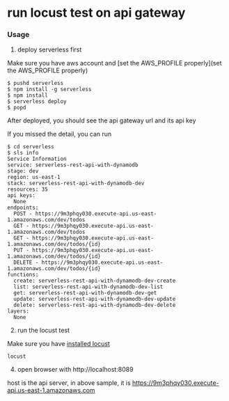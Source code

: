 # run locust test on api gateway

### Usage

1. deploy serverless first

Make sure you have aws account and [set the AWS_PROFILE properly](set the AWS_PROFILE properly)

```
$ pushd serverless
$ npm install -g serverless
$ npm install
$ serverless deploy
$ popd
```

After deployed, you should see the api gateway url and its api key

If you missed the detail, you can run

```
$ cd serverless
$ sls info
Service Information
service: serverless-rest-api-with-dynamodb
stage: dev
region: us-east-1
stack: serverless-rest-api-with-dynamodb-dev
resources: 35
api keys:
  None
endpoints:
  POST - https://9m3phqy030.execute-api.us-east-1.amazonaws.com/dev/todos
  GET - https://9m3phqy030.execute-api.us-east-1.amazonaws.com/dev/todos
  GET - https://9m3phqy030.execute-api.us-east-1.amazonaws.com/dev/todos/{id}
  PUT - https://9m3phqy030.execute-api.us-east-1.amazonaws.com/dev/todos/{id}
  DELETE - https://9m3phqy030.execute-api.us-east-1.amazonaws.com/dev/todos/{id}
functions:
  create: serverless-rest-api-with-dynamodb-dev-create
  list: serverless-rest-api-with-dynamodb-dev-list
  get: serverless-rest-api-with-dynamodb-dev-get
  update: serverless-rest-api-with-dynamodb-dev-update
  delete: serverless-rest-api-with-dynamodb-dev-delete
layers:
  None
```
2. run the locust test

Make sure you have [installed locust](https://docs.locust.io/en/stable/installation.html)

```
locust
```

4. open browser with http://localhost:8089

host is the api server, in above sample, it is https://9m3phqy030.execute-api.us-east-1.amazonaws.com


